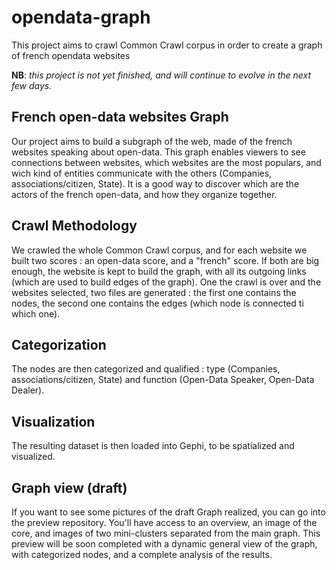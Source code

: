 opendata-graph
==============

This project aims to crawl Common Crawl corpus in order to create a graph of french opendata websites

**NB**: *this project is not yet finished, and will continue to evolve in the next few days.*

French open-data websites Graph
-------------------------------
Our project aims to build a subgraph of the web, made of the french websites speaking about open-data. This graph enables viewers to see connections between websites, which websites are the most populars, and wich kind of entities communicate with the others (Companies, associations/citizen, State). It is a good way to discover which are the actors of the french open-data, and how they organize together.

Crawl Methodology
-----------------
We crawled the whole Common Crawl corpus, and for each website we built two scores : an open-data score, and a "french" score. If both are big enough, the website is kept to build the graph, with all its outgoing links (which are used to build edges of the graph). One the crawl is over and the websites selected, two files are generated : the first one contains the nodes, the second one contains the edges (which node is connected ti which one).

Categorization
--------------
The nodes are then categorized and qualified : type (Companies, associations/citizen, State) and function (Open-Data Speaker, Open-Data Dealer).

Visualization
-------------
The resulting dataset is then loaded into Gephi, to be spatialized and visualized.

Graph view (draft)
------------------
If you want to see some pictures of the draft Graph realized, you can go into the preview repository. You'll have access to an overview, an image of the core, and images of two mini-clusters separated from the main graph.
This preview will be soon completed with a dynamic general view of the graph, with categorized nodes, and a complete analysis of the results.

